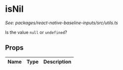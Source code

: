 # isNil

*See: packages/react-native-baseline-inputs/src/utils.ts*

Is the value `null` or `undefined`?

## Props

| Name | Type | Description |
|------|------|-------------|

